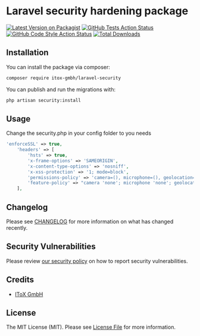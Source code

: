# Laravel security hardening package

[![Latest Version on Packagist](https://img.shields.io/packagist/v/itox-gmbh/laravel-security.svg?style=flat-square)](https://packagist.org/packages/itox-gmbh/laravel-security)
[![GitHub Tests Action Status](https://img.shields.io/github/actions/workflow/status/itox-gmbh/laravel-security/run-tests.yml?branch=main&label=tests&style=flat-square)](https://github.com/itox-gmbh/laravel-security/actions?query=workflow%3Arun-tests+branch%3Amain)
[![GitHub Code Style Action Status](https://img.shields.io/github/actions/workflow/status/itox-gmbh/laravel-security/fix-php-code-style-issues.yml?branch=main&label=code%20style&style=flat-square)](https://github.com/itox-gmbh/laravel-security/actions?query=workflow%3A"Fix+PHP+code+style+issues"+branch%3Amain)
[![Total Downloads](https://img.shields.io/packagist/dt/itox-gmbh/laravel-security.svg?style=flat-square)](https://packagist.org/packages/itox-gmbh/laravel-security)



## Installation

You can install the package via composer:

```bash
composer require itox-gmbh/laravel-security
```

You can publish and run the migrations with:

```bash
php artisan security:install
```

## Usage
Change the security.php in your config folder to you needs
```php
'enforceSSL' => true,
    'headers' => [
        'hsts' => true,
        'x-frame-options' => 'SAMEORIGIN',
        'x-content-type-options' => 'nosniff',
        'x-xss-protection' => '1; mode=block',
        'permissions-policy' => 'camera=(), microphone=(), geolocation=(), fullscreen=(self), payment=(), accelerometer=(), gyroscope=()',
        'feature-policy' => "camera 'none'; microphone 'none'; geolocation 'none'; fullscreen 'none'; payment 'none'; accelerometer 'none'; gyroscope 'none';",
    ],

```

## Changelog

Please see [CHANGELOG](CHANGELOG.md) for more information on what has changed recently.


## Security Vulnerabilities

Please review [our security policy](../../security/policy) on how to report security vulnerabilities.

## Credits

- [IToX GmbH](https://github.com/itox-gmbh)

## License

The MIT License (MIT). Please see [License File](LICENSE.md) for more information.

